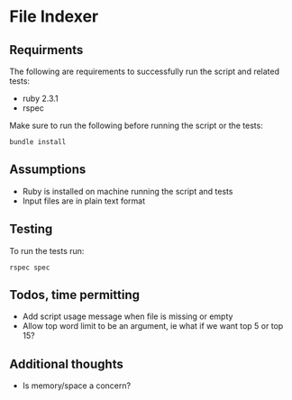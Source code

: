 # File Indexer

## Requirments
The following are requirements to successfully run the script and related tests:

* ruby 2.3.1
* rspec

Make sure to run the following before running the script or the tests:

```
bundle install
```

## Assumptions
* Ruby is installed on machine running the script and tests
* Input files are in plain text format

## Testing
To run the tests run:

```
rspec spec
```

## Todos, time permitting

* Add script usage message when file is missing or empty
* Allow top word limit to be an argument, ie what if we want top 5 or top 15?


## Additional thoughts

* Is memory/space a concern?
